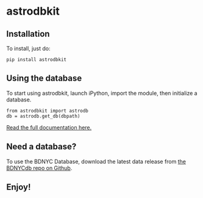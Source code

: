 # astrodbkit

## Installation

To install, just do:

```pip install astrodbkit```

## Using the database

To start using astrodbkit, launch iPython, import the module, then initialize a database.

```
from astrodbkit import astrodb
db = astrodb.get_db(dbpath)
```

[Read the full documentation here.](https://bdnyc.org/astrodbkit)

## Need a database?

To use the BDNYC Database, download the latest data release from [the BDNYCdb repo on Github](https://bdnyc.org/BDNYCdb).

## Enjoy!

